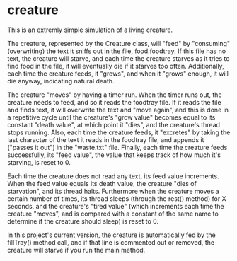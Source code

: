 creature
========

This is an extremly simple simulation of a living creature. 

The creature, represented by the Creature class, will "feed" by "consuming" (overwriting) the text it sniffs out
in the file, food.foodtray.  If this file has no text, the creature will starve, and each time the creature starves
as it tries to find food in the file, it will eventually die if it starves too often.  Additionally, each time the 
creature feeds, it "grows", and when it "grows" enough, it will die anyway, indicating natural death.

The creature "moves" by having a timer run.  When the timer runs out, the creature needs to feed, and so it reads the 
foodtray file.  If it reads the file and finds text, it will overwrite the text and "move again", and this is done in
a repetitive cycle until the creature's "grow value" becomes equal to its constant "death value", at which point it "dies",
and the creature's thread stops running. Also, each time the creature feeds, it "excretes" by taking the last character of
the text it reads in the foodtray file, and appends it ("passes it out") in the "waste.txt" file. Finally, each time 
the creature feeds successfully, its "feed value", the value that keeps track of how much it's starving, is reset to 0.

Each time the creature does not read any text, its feed value increments.  When the feed value equals its death value, the
creature "dies of starvation", and its thread halts. Furthermore when the creature moves a certain number of times, its 
thread sleeps (through the rest() method) for X seconds, and the creature's "tired value" (which increments each time
the creature "moves", and is compared with a constant of the same name to determine if the creature should sleep) is
reset to 0.

In this project's current version, the creature is automatically fed by the fillTray() method call, and if that line
is commented out or removed, the creature will starve if you run the main method.  
